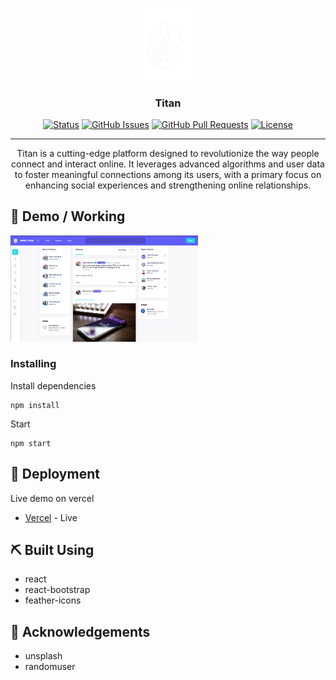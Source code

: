 <p align="center">
 <img width=100px src="./src/assets/icons/logo.png" alt="Project logo"></img>
</p>

<h3 align="center">Titan</h3>

<div align="center">

[![Status](https://img.shields.io/badge/status-active-success.svg)]()
[![GitHub Issues](https://img.shields.io/github/issues/wilsonshrestha/elephant-crm.svg)](https://github.com/wilsonshrestha/elephant-crm/issues)
[![GitHub Pull Requests](https://img.shields.io/github/issues-pr/kylelobo/The-Documentation-Compendium.svg)](https://github.com/wilsonshrestha/elephant-crm/pulls)
[![License](https://img.shields.io/badge/license-MIT-blue.svg)](/LICENSE)

</div>

---

<p align="center"> 
Titan is a cutting-edge platform designed to revolutionize the way people connect and interact online. It leverages advanced algorithms and user data to foster meaningful connections among its users, with a primary focus on enhancing social experiences and strengthening online relationships.
    <br> 
</p>

## 🎥 Demo / Working <a name = "demo"></a>

<img src="./docs/demo-screenshot.png" alt="Working" style="max-width: 300px;">

### Installing

Install dependencies

```
npm install
```

Start

```
npm start
```

## 🚀 Deployment

Live demo on vercel

- [Vercel](https://titan-social.vercel.app/) - Live

## ⛏️ Built Using <a name = "built_using"></a>

- react
- react-bootstrap
- feather-icons

## 🎉 Acknowledgements <a name = "acknowledgement"></a>

- unsplash
- randomuser
